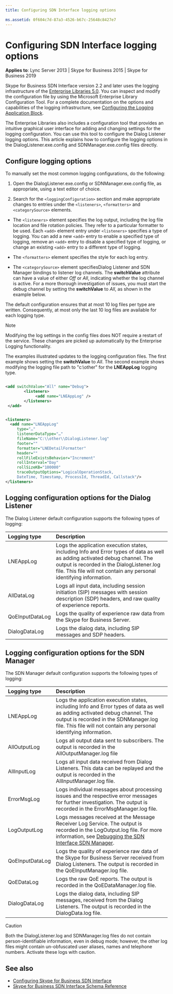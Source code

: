 ```yaml
---
title: Configuring SDN Interface logging options
 
ms.assetid: 0f604c7d-87a3-4526-b67c-25648c8427e7
---
```



# Configuring SDN Interface logging options


  
    
    

 **Applies to**: Lync Server 2013 | Skype for Business 2015 | Skype for Business 2019

Skype for Business SDN Interface version 2.2 and later uses the logging infrastructure of the  [Enterprise Libraries 5.0](https://msdn.microsoft.com/en-us/library/ff632023.aspx). You can inspect and modify the configuration file by using the Microsoft Enterprise Library Configuration Tool. For a complete documentation on the options and capabilities of the logging infrastructure, see  [Configuring the Logging Application Block](https://msdn.microsoft.com/en-us/library/ff664723%28v=pandp.50%29.aspx). 
  
    
    

The Enterprise Libraries also includes a configuration tool that provides an intuitive graphical user interface for adding and changing settings for the logging configuration. You can use this tool to configure the Dialog Listener logging options. This article explains how to configure the logging options in the DialogListener.exe.config and SDNManager.exe.config files directly. 
## Configure logging options

To manually set the most common logging configurations, do the following: 
  
    
    

1. Open the DialogListener.exe.config or SDNManager.exe.config file, as appropriate, using a text editor of choice. 
    
  
2. Search for the  `<loggingConfiguration>` section and make appropriate changes to entries under the `<listeners>`,  `<formatters>` and `<categorySource>` elements.
    
  - The  `<listeners>` element specifies the log output, including the log file location and file rotation policies. They refer to a particular formatter to be used. Each `<add>` element entry under `<listeners>` specifies a type of logging. You can add a new `<add>` entry to enable a specified type of logging, remove an `<add>` entry to disable a specified type of logging, or change an existing `<add>` entry to a different type of logging.
    
  
  - The  `<formatters>` element specifies the style for each log entry.
    
  
  - The  `<categorySource>` element specifiesDialog Listener and SDN Manager bindings to listener log channels. The **switchValue** attribute can have a value of either _Off_ or _All_, indicating whether the log channel is active. For a more thorough investigation of issues, you must start the debug channel by setting the **switchValue** to _All_, as shown in the example below. 
    
  
The default configuration ensures that at most 10 log files per type are written. Consequently, at most only the last 10 log files are available for each logging type. 
  
    
    

> [!NOTE]
> Modifying the log settings in the config files does NOT require a restart of the service. These changes are picked up automatically by the Enterprise Logging functionality. 
  
    
    

The examples illustrated updates to the logging configuration files. The first example shows setting the **switchValue** to _All_. The second example shows modifying the logging file path to "c:\\other" for the **LNEAppLog** logging type.
  
    
    



```xml

<add switchValue="All" name="Debug">
        <listeners>
             <add name="LNEAppLog" />
        </listeners>
 </add>

```




```xml

<listeners>
  <add name="LNEAppLog"
     type="…" 
     listenerDataType="…" 
     fileName="C:\\other\\DialogListener.log" 
     footer="" 
     formatter="LNEDetailFormatter" 
     header="" 
     rollFileExistsBehavior="Increment" 
     rollInterval="Day" 
     rollSizeKB="100000" 
     traceOutputOptions="LogicalOperationStack, 
     DateTime, Timestamp, ProcessId, ThreadId, Callstack"/>
</listeners>

```


## Logging configuration options for the Dialog Listener

The Dialog Listener default configuration supports the following types of logging: 
  
    
    


|**Logging type**|**Description**|
|:-----|:-----|
|LNEAppLog |Logs the application execution states, including Info and Error types of data as well as adding activated debug channel. The output is recorded in the DialogListener.log file. This file will not contain any personal identifying information. |
|AllDataLog |Logs all input data, including session initiation (SIP) messages with session description (SDP) headers, and raw quality of experience reports. |
|QoEInputDataLog |Logs the quality of experience raw data from the Skype for Business Server. |
|DialogDataLog |Logs the dialog data, including SIP messages and SDP headers. |
   

## Logging configuration options for the SDN Manager

The SDN Manager default configuration supports the following types of logging: 
  
    
    


|**Logging type**|**Description**|
|:-----|:-----|
|LNEAppLog |Logs the application execution states, including Info and Error types of data as well as adding activated debug channel. The output is recorded in the SDNManager.log file. This file will not contain any personal identifying information. |
|AllOutputLog |Logs all output data sent to subscribers. The output is recorded in the AllOutputManager.log file |
|AllInputLog |Logs all input data received from Dialog Listeners. This data can be replayed and the output is recorded in the AllInputManager.log file. |
|ErrorMsgLog |Logs individual messages about processing issues and the respective error messages for further investigation. The output is recorded in the ErrorMsgManager.log file. |
|LogOutputLog |Logs messages received at the Message Receiver Log Service. The output is recorded in the LogOutput.log file. For more information, see  [Debugging the SDN Interface SDN Manager](debugging-the-sdn-manager.md). |
|QoEInputDataLog |Logs the quality of experience raw data of the Skype for Business Server received from Dialog Listeners. The output is recorded in the QoEInputManager.log file. |
|QoEDataLog |Logs the raw QoE reports. The output is recorded in the QoEDataManager.log file. |
|DialogDataLog |Logs the dialog data, including SIP messages, received from the Dialog Listeners. The output is recorded in the DialogData.log file. |
   

> [!CAUTION]
> Both the DialogListener.log and SDNManager.log files do not contain person-identifiable information, even in debug mode; however, the other log files might contain un-obfuscated user aliases, names and telephone numbers. Activate these logs with caution. 
  
    
    


## See also

-  [Configuring Skype for Business SDN Interface](configuring-sdn-interface.md) 
-  [Skype for Business SDN Interface Schema Reference](skype-for-business-sdn-interface-schema-reference.md)
    
  

  
    
    

